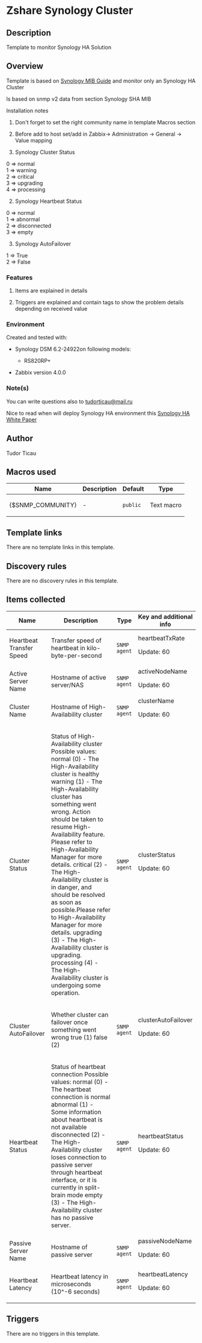 # Zshare Synology Cluster

## Description

Template to monitor Synology HA Solution

## Overview

Template is based on [Synology MIB Guide](https://global.download.synology.com/download/Document/Software/DeveloperGuide/Firmware/DSM/All/enu/Synology_DiskStation_MIB_Guide.pdf) and monitor only an Synology HA Cluster


Is based on snmp v2 data from section Synology SHA MIB


Installation notes


1. Don't forget to set the right community name in template Macros section 


2. Before add to host set/add in Zabbix-> Administration -> General -> Value mapping


1. Synology Cluster Status


0 ⇒ normal  
1 ⇒ warning  
2 ⇒ critical  
3 ⇒ upgrading  
4 ⇒ processing


2. Synology Heartbeat Status


0 ⇒ normal  
1 ⇒ abnormal  
2 ⇒ disconnected  
3 ⇒ empty


3. Synology AutoFailover


1 ⇒ True  
2 ⇒ False


### Features


1. Items are explained in details


2. Triggers are explained and contain tags to show the problem details depending on received value


### Environment


Created and tested with:


* Synology DSM 6.2-24922on following models:  

	+ RS820RP+
* Zabbix version 4.0.0


### Note(s)


You can write questions also to [tudorticau@mail.ru](mailto:tudorticau@mail.ru)


Nice to read when will deploy Synology HA environment this [Synology HA White Paper](https://global.download.synology.com/download/Document/Software/WhitePaper/Package/HighAvailability/All/enu/Synology_SHA_White_Paper.pdf "Synology HA White Paper")


 



## Author

Tudor Ticau

## Macros used

|Name|Description|Default|Type|
|----|-----------|-------|----|
|{$SNMP_COMMUNITY}|<p>-</p>|`public`|Text macro|
## Template links

There are no template links in this template.

## Discovery rules

There are no discovery rules in this template.

## Items collected

|Name|Description|Type|Key and additional info|
|----|-----------|----|----|
|Heartbeat Transfer Speed|<p>Transfer speed of heartbeat in kilo-byte-per-second</p>|`SNMP agent`|heartbeatTxRate<p>Update: 60</p>|
|Active Server Name|<p>Hostname of active server/NAS</p>|`SNMP agent`|activeNodeName<p>Update: 60</p>|
|Cluster Name|<p>Hostname of High-Availability cluster</p>|`SNMP agent`|clusterName<p>Update: 60</p>|
|Cluster Status|<p>Status of High-Availability cluster Possible values: normal (0) - The High-Availability cluster is healthy warning (1) - The High-Availability cluster has something went wrong. Action should be taken to resume High-Availability feature. Please refer to High-Availability Manager for more details. critical (2) - The High-Availability cluster is in danger, and should be resolved as soon as possible.Please refer to High-Availability Manager for more details. upgrading (3) - The High-Availability cluster is upgrading. processing (4) - The High-Availability cluster is undergoing some operation.</p>|`SNMP agent`|clusterStatus<p>Update: 60</p>|
|Cluster AutoFailover|<p>Whether cluster can failover once something went wrong true (1) false (2)</p>|`SNMP agent`|clusterAutoFailover<p>Update: 60</p>|
|Heartbeat Status|<p>Status of heartbeat connection Possible values: normal (0) - The heartbeat connection is normal abnormal (1) - Some information about heartbeat is not available disconnected (2) - The High-Availability cluster loses connection to passive server through heartbeat interface, or it is currently in split-brain mode empty (3) - The High-Availability cluster has no passive server.</p>|`SNMP agent`|heartbeatStatus<p>Update: 60</p>|
|Passive Server Name|<p>Hostname of passive server</p>|`SNMP agent`|passiveNodeName<p>Update: 60</p>|
|Heartbeat Latency|<p>Heartbeat latency in microseconds (10^-6 seconds)</p>|`SNMP agent`|heartbeatLatency<p>Update: 60</p>|
## Triggers

There are no triggers in this template.

